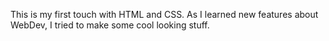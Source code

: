 This is my first touch with HTML and CSS. As I learned new features about WebDev, I tried to make some cool looking stuff.
